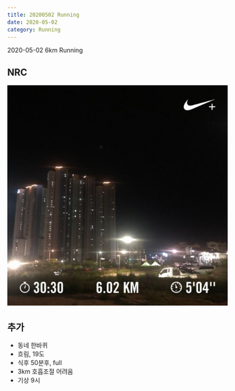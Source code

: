 ```yaml
---
title: 20200502 Running 
date: 2020-05-02
category: Running
---
```


2020-05-02  6km Running

## NRC

![20200502](/img/20200502.jpg)

## 추가

*   동네 한바퀴
*   흐림, 19도
*   식후 50분후, full
*   3km 호흡조절 어려움
*   기상 9시
